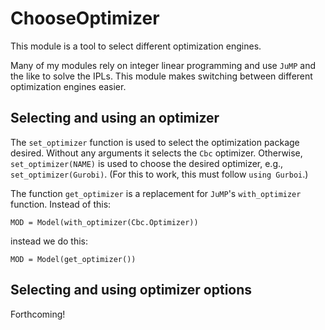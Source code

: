 # ChooseOptimizer

This module is a tool to select different optimization engines.

Many of my modules rely on integer linear programming and use `JuMP`
and the like to solve the IPLs. This module makes switching between
different optimization engines easier.

## Selecting and using an optimizer

The `set_optimizer` function is used to select the optimization package
desired. Without any arguments it selects the `Cbc` optimizer. Otherwise,
`set_optimizer(NAME)` is used to choose the desired optimizer, e.g.,
`set_optimizer(Gurobi)`. (For this to work, this must follow
  `using Gurboi`.)

The function `get_optimizer` is a replacement for `JuMP`'s
`with_optimizer` function. Instead of this:
```
MOD = Model(with_optimizer(Cbc.Optimizer))
```
instead we do this:
```
MOD = Model(get_optimizer())
```

## Selecting and using optimizer options

Forthcoming!
